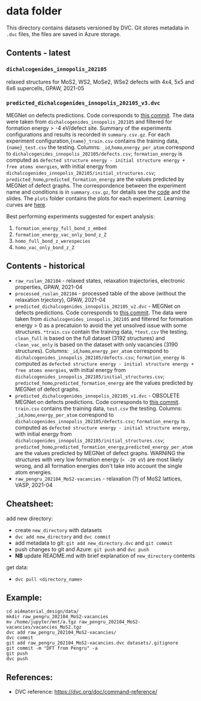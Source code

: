 # data folder

This directory contains datasets versioned by DVC. 
Git stores metadata in `.dvc` files, the files are saved in Azure storage. 

## Contents - latest
### `dichalcogenides_innopolis_202105`
relaxed structures for MoS2, WS2, MoSe2, WSe2 defects with 4x4, 5x5 and 6x6 supercells, GPAW, 2021-05
### `predicted_dichalcogenides_innopolis_202105_v3.dvc`
MEGNet on defects predictions. Code corresponds to [this commit](29419a2f9e060226f732bfaba1c9b99296344209). The data were taken from `dichalcogenides_innopolis_202105` and filtered for formation energy > -4 eV/defect site. Summary of the experiments configurations and results is recorded in `summary.csv.gz`. For each experiment configuration,`{name}_train.csv` contains the training data, `{name}_test.csv` the testing. Columns: `_id`,`homo`,`energy_per_atom` correspond to `dichalcogenides_innopolis_202105/defects.csv`; `formation_energy` is computed as `defected structure energy - initial structure energy + free atoms energies`, with initial energy from `dichalcogenides_innopolis_202105/initial_structures.csv`; `predicted_homo`,`predicted_formation_energy` are the values predicted by MEGNet of defect graphs. The correspondence between the experiment name and conditions is in `summary.csv.gz`, for details see the [code](https://github.com/HSE-LAMBDA/ai4material_design/blob/main/megnet_graphs_train.py) and the slides. The `plots` folder contains the plots for each experiment. Learning curves are [here](https://wandb.ai/kazeev/ai4material_design/groups/Defect-only-MEGNet-1m0zitqk/workspace?workspace=user-).

Best performing experiments suggested for expert analysis:
1. `formation_energy_full_bond_z_embed`
2. `formation_energy_vac_only_bond_z_Z`
3. `homo_full_bond_z_werespecies`
4. `homo_vac_only_bond_z_Z`

## Contents - historical
- `raw_ruslan_202104` - relaxed states, relaxation trajectories, electronic properties, GPAW, 2021-04
- `processed_ruslan_202104` - processed table of the above (without the relaxation trjectory), GPAW, 2021-04
- `predicted_dichalcogenides_innopolis_202105_v2.dvc` - MEGNet on defects predictions. Code corresponds to [this commit](https://github.com/HSE-LAMBDA/ai4material_design/tree/2de4d6751c10332fa8138734eb6941580670d11b). The data were taken from `dichalcogenides_innopolis_202105` and filtered for formation energy > 0 as a precatuion to avoid the yet unsolved issue with some structures. `*train.csv` contain the training data, `*test.csv` the testing. `clean_full` is based on the full dataset (3192 structures) and `clean_vac_only` is based on the dataset with only vacancies (3190 structures). Columns: `_id`,`homo`,`energy_per_atom` correspond to `dichalcogenides_innopolis_202105/defects.csv`; `formation_energy` is computed as `defected structure energy - initial structure energy + free atoms energies`, with initial energy from `dichalcogenides_innopolis_202105/initial_structures.csv`; `predicted_homo`,`predicted_formation_energy` are the values predicted by MEGNet of defect graphs.
- `predicted_dichalcogenides_innopolis_202105_v1.dvc` - OBSOLETE MEGNet on defects predictions. Code corresponds to [this commit](https://github.com/HSE-LAMBDA/ai4material_design/commit/a4018a49fbc5ac85f0c493eac90920cc17bbe01d). `train.csv` contains the training data, `test.csv` the testing. Columns: `_id`,`homo`,`energy_per_atom` correspond to `dichalcogenides_innopolis_202105/defects.csv`; `formation_energy` is computed as `defected structure energy - initial structure energy`, with initial energy from `dichalcogenides_innopolis_202105/initial_structures.csv`; `predicted_homo`,`predicted_formation_energy`,`predicted_energy_per_atom` are the values predicted by MEGNet of defect graphs. WARNING the structures with very low formation energy (`< -20 eV`) are most likely wrong, and all formation energies don't take into account the single atom energies.
- `raw_pengru_202104_MoS2-vacancies` - relaxation (?) of MoS2 lattices, VASP, 2021-04
## Cheatsheet:

add new directory:
- create `new_directory` with datasets
- `dvc add new_directory` and `dvc commit`
- add metadata to git: `git add new_directory.dvc` and `git commit`
- push changes to git and Azure: `git push` and `dvc push`
- **NB** update README.md with brief explanation of `new_directory` contents

get data:
- `dvc pull <directory_name>`

## Example:

```
cd ai4material_design/data/
mkdir raw_pengru_202104_MoS2-vacancies
mv /home/jupyter/mnt/a.tgz raw_pengru_202104_MoS2-vacancies/vacancies_MoS2.tgz
dvc add raw_pengru_202104_MoS2-vacancies/
dvc commit
git add raw_pengru_202104_MoS2-vacancies.dvc datasets/.gitignore
git commit -m "DFT from Pengru" -a
git push
dvc push
```

## References:
- DVC reference: https://dvc.org/doc/command-reference/
